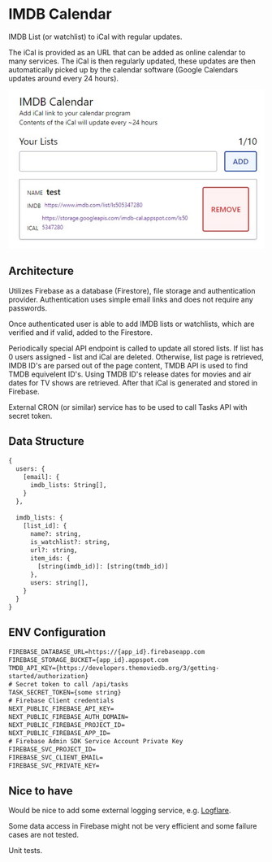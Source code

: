 # IMDB Calendar

IMDB List (or watchlist) to iCal with regular updates.

The iCal is provided as an URL that can be added as online calendar to many services. The iCal is then regularly updated, these updates are then automatically picked up by the calendar software (Google Calendars updates around every 24 hours).

![App](/main.jpg 'Screenshot')

## Architecture

Utilizes Firebase as a database (Firestore), file storage and authentication provider. Authentication uses simple email links and does not require any passwords.

Once authenticated user is able to add IMDB lists or watchlists, which are verified and if valid, added to the Firestore.

Periodically special API endpoint is called to update all stored lists. If list has 0 users assigned - list and iCal are deleted. Otherwise, list page is retrieved, IMDB ID's are parsed out of the page content, TMDB API is used to find TMDB equivelent ID's. Using TMDB ID's release dates for movies and air dates for TV shows are retrieved. After that iCal is generated and stored in Firebase.

External CRON (or similar) service has to be used to call Tasks API with secret token.

## Data Structure

```
{
  users: {
    [email]: {
      imdb_lists: String[],
    }
  },

  imdb_lists: {
    [list_id]: {
      name?: string,
      is_watchlist?: string,
      url?: string,
      item_ids: {
        [string(imdb_id)]: [string(tmdb_id)]
      },
      users: string[],
    }
  }
}
```

## ENV Configuration

```
FIREBASE_DATABASE_URL=https://{app_id}.firebaseapp.com
FIREBASE_STORAGE_BUCKET={app_id}.appspot.com
TMDB_API_KEY={https://developers.themoviedb.org/3/getting-started/authorization}
# Secret token to call /api/tasks
TASK_SECRET_TOKEN={some string}
# Firebase Client credentials
NEXT_PUBLIC_FIREBASE_API_KEY=
NEXT_PUBLIC_FIREBASE_AUTH_DOMAIN=
NEXT_PUBLIC_FIREBASE_PROJECT_ID=
NEXT_PUBLIC_FIREBASE_APP_ID=
# Firebase Admin SDK Service Account Private Key
FIREBASE_SVC_PROJECT_ID=
FIREBASE_SVC_CLIENT_EMAIL=
FIREBASE_SVC_PRIVATE_KEY=
```

## Nice to have

Would be nice to add some external logging service, e.g. [Logflare](https://logflare.app/).

Some data access in Firebase might not be very efficient and some failure cases are not tested.

Unit tests.
